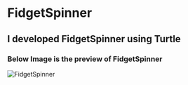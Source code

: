 # FidgetSpinner

## I developed FidgetSpinner using Turtle

### Below Image is the preview of FidgetSpinner

![FidgetSpinner](https://user-images.githubusercontent.com/73248098/153826625-f4152b6c-e5e7-4b54-a929-c44cc75a3675.png)
